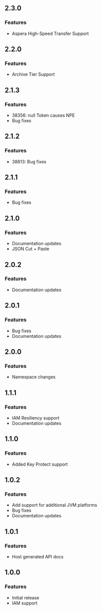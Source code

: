## 2.3.0
### Features
* Aspera High-Speed Transfer Support

## 2.2.0
### Features
* Archive Tier Support

## 2.1.3
### Features
* 38356: null Token causes NPE
* Bug fixes

## 2.1.2
### Features
* 38813: Bug fixes

## 2.1.1
### Features
* Bug fixes

## 2.1.0
### Features
* Documentation updates
* JSON Cut + Paste

## 2.0.2
### Features
* Documentation updates

## 2.0.1
### Features
* Bug fixes
* Documentation updates

## 2.0.0
### Features
* Namespace changes

## 1.1.1
### Features
* IAM Resiliency support
* Documentation updates

## 1.1.0
### Features
* Added Key Protect support

## 1.0.2
### Features
* Add support for additional JVM platforms
* Bug fixes
* Documentation updates

## 1.0.1
### Features
* Host generated API docs

## 1.0.0
### Features
* Initial release
* IAM support
